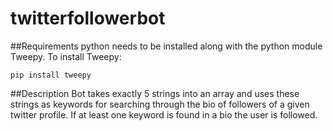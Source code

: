 # twitterfollowerbot

##Requirements
python needs to be installed along with the python module Tweepy. To install Tweepy:

```
pip install tweepy
```

##Description
Bot takes exactly 5 strings into an array and uses these strings as keywords for searching through the bio of followers of a given twitter profile. If at least one keyword is found in a bio the user is followed.

